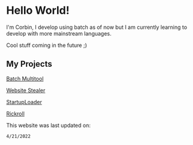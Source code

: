 # Hello World!

I'm Corbin, I develop using batch as of now but I am currently learning to develop with more mainstream languages.

Cool stuff coming in the future ;)


## My Projects

[Batch Multitool](https://github.com/CorbinMakesStuff/Batch-Multitool)

[Website Stealer](https://github.com/CorbinMakesStuff/Website-Stealer)

[StartupLoader](https://github.com/CorbinMakesStuff/StartupLoader)

[Rickroll](https://github.com/CorbinMakesStuff/Rickroll)






This website was last updated on:
```
4/21/2022
```
